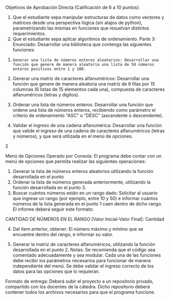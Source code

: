 Objetivos de Aprobación Directa (Calificación de 6 a 10 puntos): 
1) Que el estudiante sepa manipular estructuras de datos como vectores y matrices desde una perspectiva lógica (sin atajos de python), parametrizando las mismas en funciones que resuelvan distintos requerimientos. 
2) Que el estudiante sepa aplicar algoritmos de ordenamiento. 
Parte 3: 
Enunciado: 
Desarrollar una biblioteca que contenga las siguientes funciones:
1.     Generar una lista de números enteros aleatorios: Desarrollar una función que genere de manera aleatoria una lista de 50 números enteros positivos entre 1 y 100.

2.   Generar una matriz de caracteres alfanuméricos: Desarrollar una función que genere de manera aleatoria una matriz de 6 filas por 15 columnas (6 listas de 15 elementos cada una), compuesta de caracteres alfanuméricos (letras y dígitos).

3.  Ordenar una lista de números enteros: Desarrollar una función que ordene una lista de números enteros, recibiendo como parámetro el criterio de ordenamiento "ASC" o "DESC" (ascendente o descendente).

4. Validar el ingreso de una cadena alfanumérica: Desarrollar una función que valide el ingreso de una cadena de caracteres alfanuméricos (letras y números), y que será utilizada en el menú de opciones.
 
2 
  

Menú de Opciones Operado por Consola:
 El programa debe contar con un menú de opciones que permita realizar las siguientes operaciones:
 1.  Generar la lista de números enteros aleatorios utilizando la función desarrollada en el punto 
2. Ordenar la lista de números generada anteriormente, utilizando la función desarrollada en el punto 3.
3. Buscar cuántos números están en un rango dado: Solicitar al usuario que ingrese un rango (por ejemplo, entre 10 y 50) e informar cuántos números de la lista generada en el punto 1 caen dentro de dicho rango.
El informe deberá seguir este formato:

 CANTIDAD DE NÚMEROS EN EL RANGO [Valor Inicial-Valor Final]: Cantidad

4. Del ítem anterior, obtener: El número máximo y mínimo que se encuentre dentro del rango, e informar su valor.

5. Generar la matriz de caracteres alfanuméricos, utilizando la función desarrollada en el punto 2.
Notas:
Se recomienda que el código sea comentado adecuadamente y sea modular.
Cada una de las funciones debe recibir los parámetros necesarios para funcionar de manera independiente del menú.
Se debe validar el ingreso correcto de los datos para las opciones que lo requieran.
 
 Formato de entrega: 
Deberá subir el proyecto a un repositorio privado, compartido con los docentes de la cátedra. Dicho repositorio deberá contener todos los archivos necesarios para que el programa funcione.
